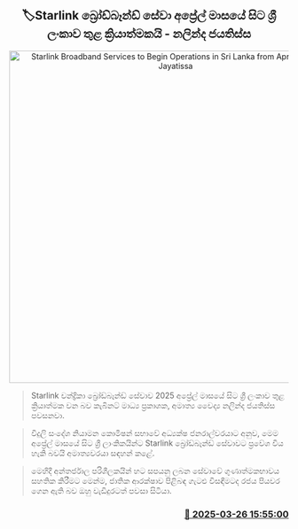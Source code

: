 <p align='center'><b><h2 align='center' title='Starlink Broadband Services to Begin Operations in Sri Lanka from April - Nalinda Jayatissa'>🏷Starlink බ්‍රෝඩ්බෑන්ඩ් සේවා අප්‍රේල් මාසයේ සිට ශ්‍රී ලංකාව තුළ ක්‍රියාත්මකයි - නලින්ද ජයතිස්ස</h2></b></p>
<p align='center'><img src='https://helakuru.sgp1.cdn.digitaloceanspaces.com/esana/images/lib/Starlink-1.jpg' width='600' alt='Starlink Broadband Services to Begin Operations in Sri Lanka from April - Nalinda Jayatissa'></p>

> Starlink චන්ද්‍රිකා බ්‍රෝඩ්බෑන්ඩ් සේවාව 2025 අප්‍රේල් මාසයේ සිට ශ්‍රී ලංකාව තුළ ක්‍රියාත්මක වන බව කැබිනට් මාධ්‍ය ප්‍රකාශක, අමාත්‍ය වෛද්‍ය නලින්ද ජයතිස්ස පවසනවා.

> විදුලි සංදේශ නියාමන කොමිෂන් සභාවේ අධ්‍යක්ෂ ජනරාල්වරයාට අනුව, මෙම අප්‍රේල් මාසයේ සිට ශ්‍රී ලාංකිකයින්ට Starlink බ්‍රෝඩ්බෑන්ඩ් සේවාවට ප්‍රවේශ විය හැකි බවයි අමාත්‍යවරයා සඳහන් කළේ.

> මෙහිදී අන්තර්ජාල පරිශීලකයින් හට සපයනු ලබන සේවාවේ ගුණාත්මකභාවය සහතික කිරීමට මෙන්ම, ජාතික ආරක්ෂාව පිළිබඳ ගැටළු විසඳීමටද රජය පියවර ගෙන ඇති බව ඔහු වැඩිදුරටත් පවසා සිටියා.



<h3 align='right'><a href='https://www.helakuru.lk/esana/p/108664/'>📅 2025-03-26 15:55:00</a></h3>
